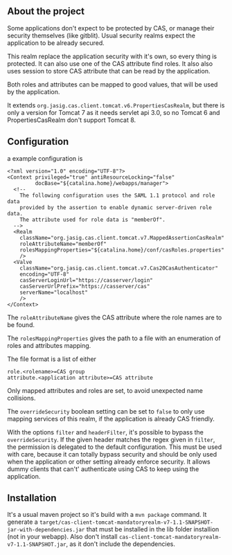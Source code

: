 About the project
-----------------

Some applications don't expect to be protected by CAS, or manage their security themselves (like gitblit).
Usual security realms expect the application to be already secured.

This realm replace the application security with it's own, so every thing is protected. It can also use 
one of the CAS attribute find roles.
It also also uses session to store CAS attribute that can be read by the application.

Both roles and attributes can be mapped to good values, that will be used by the application.

It extends `org.jasig.cas.client.tomcat.v6.PropertiesCasRealm`, but there is only a version for Tomcat 7
as it needs servlet api 3.0, so no Tomcat 6 and PropertiesCasRealm don't support Tomcat 8.

Configuration
-------------

a example configuration is

    <?xml version="1.0" encoding="UTF-8"?>
    <Context privileged="true" antiResourceLocking="false"
             docBase="${catalina.home}/webapps/manager">
      <!--
        The following configuration uses the SAML 1.1 protocol and role data
        provided by the assertion to enable dynamic server-driven role data.
        The attribute used for role data is "memberOf".
      -->
      <Realm
        className="org.jasig.cas.client.tomcat.v7.MappedAssertionCasRealm" 
        roleAttributeName="memberOf"
        rolesMappingProperties="${catalina.home}/conf/casRoles.properties"
        />
      <Valve
        className="org.jasig.cas.client.tomcat.v7.Cas20CasAuthenticator"
        encoding="UTF-8"
        casServerLoginUrl="https://casserver/login"
        casServerUrlPrefix="https://casserver/cas"
        serverName="localhost"
        />
    </Context>

The `roleAttributeName` gives the CAS attribute where the role names are to be found.

The `rolesMappingProperties` gives the path to a file with an enumeration of roles and attributes mapping.

The file format is a list of either

    role.<rolename>=CAS group
    attribute.<application attribute>=CAS attribute

Only mapped attributes and roles are set, to avoid unexpected name collisions.

The `overrideSecurity` boolean setting can be set to `false` to only use mapping services of this realm, if
the application is already CAS friendly.

With the options `filter` and `headerFilter`, it's possible to bypass the `overrideSecurity`. If the given
header matches the regex given in `filter`, the permission is delegated to the default configuration. This
must be used with care, because it can totally bypass security and should be only used when the application
or other setting already enforce security. It allows dummy clients that can't' authenticate using CAS to keep
using the application.

Installation
------------
It's a usual maven project so it's build with a `mvn package` command. It generate a `target/cas-client-tomcat-mandatoryrealm-v7-1.1-SNAPSHOT-jar-with-dependencies.jar`
that must be installed in the lib folder installion (not in your webapp). Also don't install `cas-client-tomcat-mandatoryrealm-v7-1.1-SNAPSHOT.jar`,
as it don't include the dependencies.
